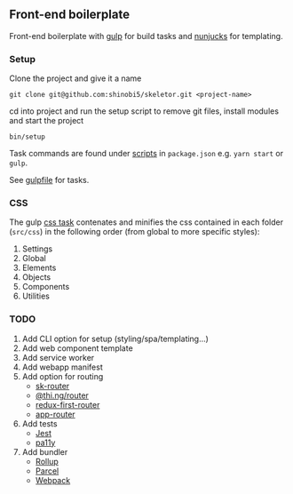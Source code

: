 ## Front-end boilerplate
Front-end boilerplate with [gulp](https://github.com/gulpjs/gulp) for build tasks and [nunjucks](https://github.com/mozilla/nunjucks) for templating.

### Setup

Clone the project and give it a name

```
git clone git@github.com:shinobi5/skeletor.git <project-name>
```

cd into project and run the setup script to remove git files, install modules and start the project

```
bin/setup
```

Task commands are found under [scripts](https://github.com/shinobi5/skeletor/blob/master/package.json#L29) in `package.json` e.g. `yarn start` or `gulp`.

See [gulpfile](https://github.com/shinobi5/skeletor/blob/master/gulpfile.babel.js) for tasks.

### CSS

The gulp [css task](https://github.com/shinobi5/skeletor/blob/master/gulpfile.babel.js#L61) contenates and minifies the css contained in each folder (`src/css`) in the following order (from global to more specific styles):

1. Settings
2. Global
3. Elements
4. Objects
5. Components
6. Utilities

### TODO
1. Add CLI option for setup (styling/spa/templating...)
2. Add web component template
3. Add service worker
4. Add webapp manifest
5. Add option for routing
    - [sk-router](https://github.com/skatejs/skatejs/tree/master/packages/sk-router)
    - [@thi.ng/router](https://github.com/thi-ng/umbrella/tree/master/packages/router)
    - [redux-first-router](https://github.com/faceyspacey/redux-first-router)
    - [app-router](https://github.com/erikringsmuth/app-router)
6. Add tests
    - [Jest](https://github.com/facebook/jest)
    - [pa11y](https://github.com/pa11y/pa11y)
7. Add bundler
    - [Rollup](https://rollupjs.org/guide/en#quick-start)
    - [Parcel](https://parceljs.org/)
    - [Webpack](https://webpack.js.org/)  
